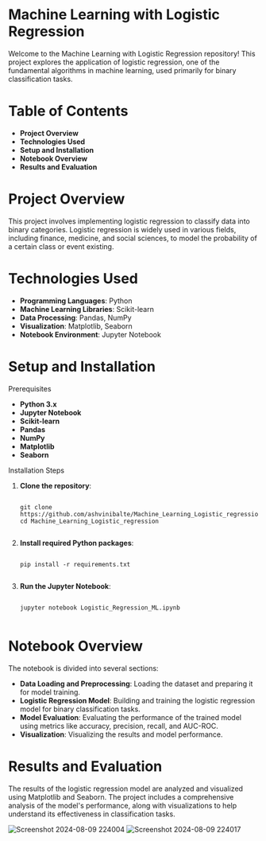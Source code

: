 <h1><b>Machine Learning with Logistic Regression</b></h1>
Welcome to the Machine Learning with Logistic Regression repository! This project explores the application of logistic regression, one of the fundamental algorithms in machine learning, used primarily for binary classification tasks.

<h1><b>Table of Contents</b></h1>
<ul>
  <li><b>Project Overview</b></li>
  <li><b>Technologies Used</b></li>
  <li><b>Setup and Installation</b></li>
  <li><b>Notebook Overview</b></li>
  <li><b>Results and Evaluation</b></li>

</ul>
<h1><b>Project Overview</b></h1>
This project involves implementing logistic regression to classify data into binary categories. Logistic regression is widely used in various fields, including finance, medicine, and social sciences, to model the probability of a certain class or event existing.

<h1><b>Technologies Used</b></h1>
<ul>
  <li><b>Programming Languages</b>: Python</li>
  <li><b>Machine Learning Libraries</b>: Scikit-learn</li>
  <li><b>Data Processing</b>: Pandas, NumPy</li>
  <li><b>Visualization</b>: Matplotlib, Seaborn</li>
  <li><b>Notebook Environment</b>: Jupyter Notebook</li>
</ul>
<h1><b>Setup and Installation</b></h1>
Prerequisites

<ul>
  <li><b>Python 3.x</b></li>
  <li><b>Jupyter Notebook</b></li>
  <li><b>Scikit-learn</b></li>
  <li><b>Pandas</b></li>
  <li><b>NumPy</b></li>
  <li><b>Matplotlib</b></li>
  <li><b>Seaborn</b></li>
</ul>
Installation Steps

<ol>
  <li><b>Clone the repository</b>:
    <pre><code>
git clone https://github.com/ashvinibalte/Machine_Learning_Logistic_regression.git
cd Machine_Learning_Logistic_regression
    </code></pre>
  </li>
  <li><b>Install required Python packages</b>:
    <pre><code>
pip install -r requirements.txt
    </code></pre>
  </li>
  <li><b>Run the Jupyter Notebook</b>:
    <pre><code>
jupyter notebook Logistic_Regression_ML.ipynb
    </code></pre>
  </li>
</ol>
<h1><b>Notebook Overview</b></h1>
The notebook is divided into several sections:

<ul>
  <li><b>Data Loading and Preprocessing</b>: Loading the dataset and preparing it for model training.</li>
  <li><b>Logistic Regression Model</b>: Building and training the logistic regression model for binary classification tasks.</li>
  <li><b>Model Evaluation</b>: Evaluating the performance of the trained model using metrics like accuracy, precision, recall, and AUC-ROC.</li>
  <li><b>Visualization</b>: Visualizing the results and model performance.</li>
</ul>
<h1><b>Results and Evaluation</b></h1>
The results of the logistic regression model are analyzed and visualized using Matplotlib and Seaborn. The project includes a comprehensive analysis of the model's performance, along with visualizations to help understand its effectiveness in classification tasks.

![Screenshot 2024-08-09 224004](https://github.com/user-attachments/assets/30e78d47-c3d2-4d7c-a678-7411c1df909f)
![Screenshot 2024-08-09 224017](https://github.com/user-attachments/assets/1c1258e0-56ef-44c4-8c4e-8a5424d17971)

